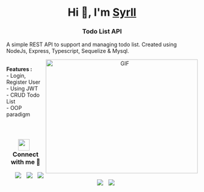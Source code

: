 <h1 align="center">Hi 👋, I'm <a href="https://github.com/iamsyrll" target="blank">Syrll</a></h1>
<h3 align="center">Todo List API</h3>

<p>A simple REST API to support and managing todo list. Created using NodeJs, Express, Typescript, Sequelize & Mysql. </p>
<a target="_blank" align="center">
  <img align="right" top="500" height="300" width="400" alt="GIF" src="https://media.giphy.com/media/SWoSkN6DxTszqIKEqv/giphy.gif">
</a>
<br>
<b>Features :</b> <br>
  - Login, Register User <br>
  - Using JWT <br>
  - CRUD Todo List <br>
  - OOP paradigm <br>
  
<br/>
<br/>
<h3 align="center" > <img src="https://media.giphy.com/media/iY8CRBdQXODJSCERIr/giphy.gif" width="30" height="30" style="margin-right: 10px;">Connect with me 🤝 </h3>

<p align="center">

 <div align="center"  class="icons-social" style="margin-left: 10px;">
        <a style="margin-left: 10px;"  target="_blank" href="https://www.linkedin.com/in/syahrullah/">
			<img src="https://img.icons8.com/doodle/40/000000/linkedin--v2.png"></a>
        <a style="margin-left: 10px;" target="_blank" href="https://github.com/iamsyrll">
		<img src="https://img.icons8.com/doodle/40/000000/github--v1.png"></a>
        <a style="margin-left: 10px;" target="_blank" href="https://instagram.com/iamsyrll">
			<img src="https://img.icons8.com/doodle/40/000000/instagram-new--v2.png"></a>
		<a style="margin-left: 10px;" target="_blank" href="https://twitter.com/iamsyrll">
			<img src="https://img.icons8.com/doodle/1x/twitter-squared--v2.png" ></a>
		<a style="margin-left: 10px;" target="_blank" href="https://www.youtube.com/channel/UCzmkL0aGpLO6h6XvE-cRJCw">
				<img src="https://img.icons8.com/doodle/1x/youtube--v2.png" ></a>
      </div>
</p>

